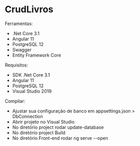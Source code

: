 # CrudLivros

Ferramentas:

 * .Net Core 3.1
 * Angular 11
 * PostgreSQL 12
 * Swagger
 * Entity Framework Core
 
Requisitos:

 * SDK .Net Core 3.1
 * Angular 11
 * PostgreSQL 12
 * Visual Studio 2019
 
Compilar:

 * Ajustar sua configuração de banco em appsettings.json > DbConnection
 * Abrir projeto no Visual Studio
 * No diretório project rodar update-database
 * No diretório project Build
 * No diretório Front-end rodar ng serve --open
